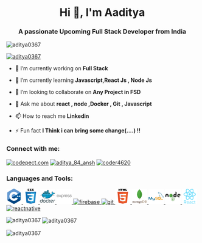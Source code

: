<h1 align="center">Hi 👋, I'm Aaditya</h1>
<h3 align="center">A passionate Upcoming Full Stack Developer from India</h3>

<p align="left"> <img src="https://komarev.com/ghpvc/?username=aditya0367&label=Profile%20views&color=0e75b6&style=flat" alt="aditya0367" /> </p>

<p align="left"> <a href="https://github.com/ryo-ma/github-profile-trophy"><img src="https://github-profile-trophy.vercel.app/?username=aditya0367" alt="aditya0367" /></a> </p>

- 🔭 I’m currently working on **Full Stack**

- 🌱 I’m currently learning **Javascript,React Js , Node Js**

- 👯 I’m looking to collaborate on **Any Project in FSD**

- 💬 Ask me about **react , node ,Docker , Git , Javascript**

- 📫 How to reach me **Linkedin**

- ⚡ Fun fact **I Think i can bring some change(....) !!**

<h3 align="left">Connect with me:</h3>
<p align="left">
<a href="https://www.youtube.com/c/codepect.com" target="blank"><img align="center" src="https://raw.githubusercontent.com/rahuldkjain/github-profile-readme-generator/master/src/images/icons/Social/youtube.svg" alt="codepect.com" height="30" width="40" /></a>
<a href="https://www.codechef.com/users/aditya_84_ansh" target="blank"><img align="center" src="https://cdn.jsdelivr.net/npm/simple-icons@3.1.0/icons/codechef.svg" alt="aditya_84_ansh" height="30" width="40" /></a>
<a href="https://www.leetcode.com/coder4620" target="blank"><img align="center" src="https://raw.githubusercontent.com/rahuldkjain/github-profile-readme-generator/master/src/images/icons/Social/leet-code.svg" alt="coder4620" height="30" width="40" /></a>
</p>

<h3 align="left">Languages and Tools:</h3>
<p align="left"> <a href="https://www.w3schools.com/cpp/" target="_blank" rel="noreferrer"> <img src="https://raw.githubusercontent.com/devicons/devicon/master/icons/cplusplus/cplusplus-original.svg" alt="cplusplus" width="40" height="40"/> </a> <a href="https://www.w3schools.com/css/" target="_blank" rel="noreferrer"> <img src="https://raw.githubusercontent.com/devicons/devicon/master/icons/css3/css3-original-wordmark.svg" alt="css3" width="40" height="40"/> </a> <a href="https://www.docker.com/" target="_blank" rel="noreferrer"> <img src="https://raw.githubusercontent.com/devicons/devicon/master/icons/docker/docker-original-wordmark.svg" alt="docker" width="40" height="40"/> </a> <a href="https://expressjs.com" target="_blank" rel="noreferrer"> <img src="https://raw.githubusercontent.com/devicons/devicon/master/icons/express/express-original-wordmark.svg" alt="express" width="40" height="40"/> </a> <a href="https://firebase.google.com/" target="_blank" rel="noreferrer"> <img src="https://www.vectorlogo.zone/logos/firebase/firebase-icon.svg" alt="firebase" width="40" height="40"/> </a> <a href="https://git-scm.com/" target="_blank" rel="noreferrer"> <img src="https://www.vectorlogo.zone/logos/git-scm/git-scm-icon.svg" alt="git" width="40" height="40"/> </a> <a href="https://www.w3.org/html/" target="_blank" rel="noreferrer"> <img src="https://raw.githubusercontent.com/devicons/devicon/master/icons/html5/html5-original-wordmark.svg" alt="html5" width="40" height="40"/> </a> <a href="https://www.mongodb.com/" target="_blank" rel="noreferrer"> <img src="https://raw.githubusercontent.com/devicons/devicon/master/icons/mongodb/mongodb-original-wordmark.svg" alt="mongodb" width="40" height="40"/> </a> <a href="https://www.mysql.com/" target="_blank" rel="noreferrer"> <img src="https://raw.githubusercontent.com/devicons/devicon/master/icons/mysql/mysql-original-wordmark.svg" alt="mysql" width="40" height="40"/> </a> <a href="https://nodejs.org" target="_blank" rel="noreferrer"> <img src="https://raw.githubusercontent.com/devicons/devicon/master/icons/nodejs/nodejs-original-wordmark.svg" alt="nodejs" width="40" height="40"/> </a> <a href="https://reactjs.org/" target="_blank" rel="noreferrer"> <img src="https://raw.githubusercontent.com/devicons/devicon/master/icons/react/react-original-wordmark.svg" alt="react" width="40" height="40"/> </a> <a href="https://reactnative.dev/" target="_blank" rel="noreferrer"> <img src="https://reactnative.dev/img/header_logo.svg" alt="reactnative" width="40" height="40"/> </a> </p>

<p><img align="left" src="https://github-readme-stats.vercel.app/api/top-langs?username=aditya0367&show_icons=true&locale=en&layout=compact" alt="aditya0367" /></p>

<p>&nbsp;<img align="center" src="https://github-readme-stats.vercel.app/api?username=aditya0367&show_icons=true&locale=en" alt="aditya0367" /></p>

<p><img align="center" src="https://github-readme-streak-stats.herokuapp.com/?user=aditya0367&" alt="aditya0367" /></p>

